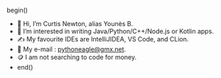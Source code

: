 begin()
- 👋 Hi, I’m Curtis Newton, alias Younès B.
- 👀 I’m interested in writing Java/Python/C++/Node.js or Kotlin apps.
- ✍️ My favourite IDEs are IntelliJIDEA, VS Code, and CLion.
- 📧 My e-mail : pythoneagle@gmx.net.
- 🪙 I am not searching to code for money.
- end()
<!---
CaptainFuture-CN/CaptainFuture-CN is a ✨ special ✨ repository because its `README.md` (this file) appears on your GitHub profile.
You can click the Preview link to take a look at your changes.
--->
